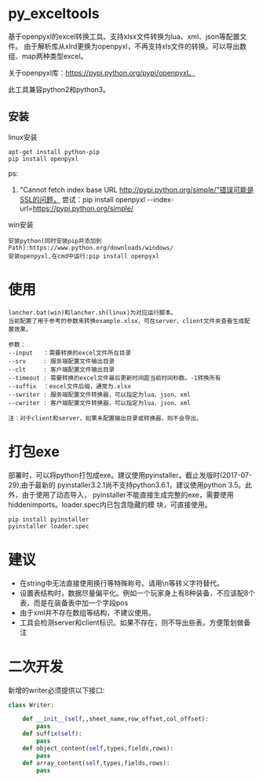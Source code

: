 # py_exceltools
基于openpyxl的excel转换工具。支持xlsx文件转换为lua、xml、json等配置文件。
由于解析库从xlrd更换为openpyxl，不再支持xls文件的转换。可以导出数组、map两种类型excel。

关于openpyxl库：https://pypi.python.org/pypi/openpyxl。

此工具兼容python2和python3。


## 安装

linux安装  

    apt-get install python-pip
    pip install openpyxl

ps:
1. "Cannot fetch index base URL http://pypi.python.org/simple/"错误可能是SSL的问题，
尝试：pip install openpyxl --index-url=https://pypi.python.org/simple/

win安装

    安装python(同时安装pip并添加到Path):https://www.python.org/downloads/windows/
    安装openpyxl,在cmd中运行:pip install openpyxl

# 使用
    lancher.bat(win)和lancher.sh(linux)为对应运行脚本。
    当前配置了用于参考的参数来转换example.xlsx，可在server、client文件夹查看生成配置效果。

    参数：
    --input   ：需要转换的excel文件所在目录
    --srv     : 服务端配置文件输出目录
    --clt     : 客户端配置文件输出目录
    --timeout : 需要转换的excel文件最后更新时间距当前时间秒数。-1转换所有
    --suffix  ：excel文件后缀，通常为.xlsx 
    --swriter : 服务端配置文件转换器，可以指定为lua、json、xml
    --cwriter : 客户端配置文件转换器，可以指定为lua、json、xml

    注：对于client和server，如果未配置输出目录或转换器，则不会导出。

# 打包exe
部署时，可以将python打包成exe。建议使用pyinstaller。截止发版时(2017-07-29),由于最新的
pyinstaller3.2.1尚不支持python3.6.1，建议使用python 3.5。此外，由于使用了动态导入，
pyinstaller不能直接生成完整的exe，需要使用hiddenimports。loader.spec内已包含隐藏的模
块，可直接使用。

    pip install pyinstaller
    pyinstaller loader.spec

# 建议
* 在string中无法直接使用换行等特殊称号。请用\n等转义字符替代。
* 设置表结构时，数据尽量偏平化。例如一个玩家身上有8种装备，不应该配8个表，而是在装备表中加一个字段pos
* 由于xml并不存在数组等结构，不建议使用。
* 工具会检测server和client标识。如果不存在，则不导出些表。方便策划做备注

# 二次开发
新增的writer必须提供以下接口:
```python
class Writer:

    def __init__(self,,sheet_name,row_offset,col_offset):
        pass
    def suffix(self):
        pass
    def object_content(self,types,fields,rows):
        pass
    def array_content(self,types,fields,rows):
        pass
```


